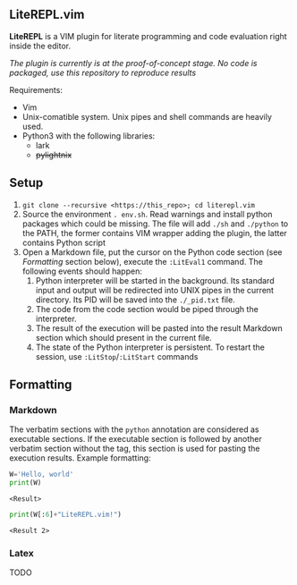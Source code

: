 LiteREPL.vim
------------

**LiteREPL** is a VIM plugin for literate programming and code evaluation right
inside the editor.

*The plugin is currently is at the proof-of-concept stage. No code is packaged,
use this repository to reproduce results*

Requirements:

* Vim
* Unix-comatible system. Unix pipes and shell commands are heavily used.
* Python3 with the following libraries:
  - lark
  - ~~pylightnix~~

Setup
-----

1. `git clone --recursive <https://this_repo>; cd literepl.vim`
2. Source the environment `. env.sh`. Read warnings and install python packages
   which could be missing. The file will add `./sh` and `./python` to the PATH,
   the former contains VIM wrapper adding the plugin, the latter contains Python
   script
3. Open a Markdown file, put the cursor on the Python code section (see
   *Formatting* section below), execute the `:LitEval1` command. The following
   events should happen:
   1. Python interpreter will be started in the background. Its standard input
      and output will be redirected into UNIX pipes in the current
      directory. Its PID will be saved into the `./_pid.txt` file.
   2. The code from the code section would be piped through the interpreter.
   3. The result of the execution will be pasted into the result Markdown
      section which should present in the current file.
   4. The state of the Python interpreter is persistent. To restart the session,
      use `:LitStop`/`:LitStart` commands

Formatting
----------

### Markdown

The verbatim sections with the `python` annotation are considered as executable
sections. If the executable section is followed by another verbatim section
without the tag, this section is used for pasting the execution results. Example
formatting:

```python
W='Hello, world'
print(W)
```

```
<Result>
```

```python
print(W[:6]+"LiteREPL.vim!")
```

```
<Result 2>
```

### Latex

TODO

